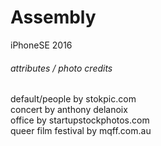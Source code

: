# Assembly
iPhoneSE 2016


<h6>attributes / photo credits</h6>
default/people by stokpic.com<br />
concert by anthony delanoix<br />
office by startupstockphotos.com<br />
queer film festival by mqff.com.au<br />
